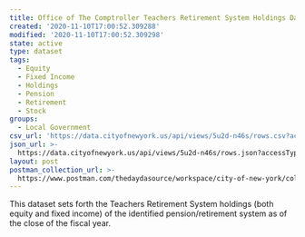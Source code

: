 ```yaml
---
title: Office of The Comptroller Teachers Retirement System Holdings Data
created: '2020-11-10T17:00:52.309288'
modified: '2020-11-10T17:00:52.309298'
state: active
type: dataset
tags:
  - Equity
  - Fixed Income
  - Holdings
  - Pension
  - Retirement
  - Stock
groups:
  - Local Government
csv_url: 'https://data.cityofnewyork.us/api/views/5u2d-n46s/rows.csv?accessType=DOWNLOAD'
json_url: >-
  https://data.cityofnewyork.us/api/views/5u2d-n46s/rows.json?accessType=DOWNLOAD
layout: post
postman_collection_url: >-
  https://www.postman.com/thedaydasource/workspace/city-of-new-york/collection/15909983-9a3fb8ac-aeda-423b-a597-0960af9b50ad
---
```

This dataset sets forth the Teachers Retirement System  holdings (both equity and fixed income) of the identified pension/retirement system as of the close of the fiscal year.
